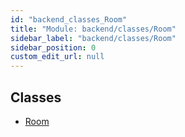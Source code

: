 ```yaml
---
id: "backend_classes_Room"
title: "Module: backend/classes/Room"
sidebar_label: "backend/classes/Room"
sidebar_position: 0
custom_edit_url: null
---
```


## Classes

- [Room](../classes/backend_classes_Room.Room)
